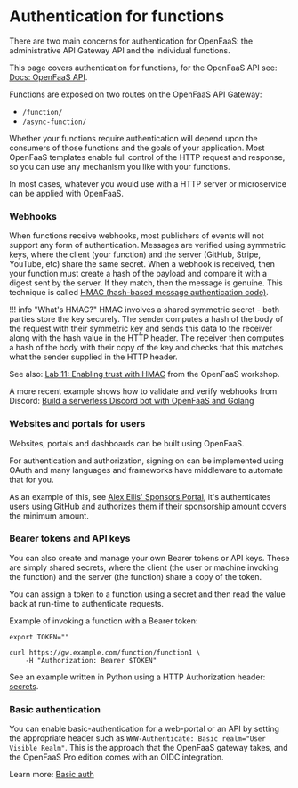 # Authentication for functions

There are two main concerns for authentication for OpenFaaS: the administrative API Gateway API and the individual functions.

This page covers authentication for functions, for the OpenFaaS API see: [Docs: OpenFaaS API](/reference/rest-api/).

Functions are exposed on two routes on the OpenFaaS API Gateway:

* `/function/`
* `/async-function/`

Whether your functions require authentication will depend upon the consumers of those functions and the goals of your application. Most OpenFaaS templates enable full control of the HTTP request and response, so you can use any mechanism you like with your functions.

In most cases, whatever you would use with a HTTP server or microservice can be applied with OpenFaaS.

### Webhooks

When functions receive webhooks, most publishers of events will not support any form of authentication. Messages are verified using symmetric keys, where the client (your function) and the server (GitHub, Stripe, YouTube, etc) share the same secret. When a webhook is received, then your function must create a hash of the payload and compare it with a digest sent by the server. If they match, then the message is genuine. This technique is called [HMAC (hash-based message authentication code)](https://en.wikipedia.org/wiki/HMAC).

!!! info "What's HMAC?"
    HMAC involves a shared symmetric secret - both parties store the key securely. The sender computes a hash of the body of the request with their symmetric key and sends this data to the receiver along with the hash value in the HTTP header. The receiver then computes a hash of the body with their copy of the key and checks that this matches what the sender supplied in the HTTP header.

See also: [Lab 11: Enabling trust with HMAC](https://github.com/openfaas/workshop/blob/master/lab11.md) from the OpenFaaS workshop.

A more recent example shows how to validate and verify webhooks from Discord: [Build a serverless Discord bot with OpenFaaS and Golang](https://www.openfaas.com/blog/build-a-serverless-discord-bot/) 

### Websites and portals for users

Websites, portals and dashboards can be built using OpenFaaS.

For authentication and authorization, signing on can be implemented using OAuth and many languages and frameworks have middleware to automate that for you.

As an example of this, see [Alex Ellis' Sponsors Portal](https://insiders.alexellis.io/), it's authenticates users using GitHub and authorizes them if their sponsorship amount covers the minimum amount.

### Bearer tokens and API keys

You can also create and manage your own Bearer tokens or API keys. These are simply shared secrets, where the client (the user or machine invoking the function) and the server (the function) share a copy of the token.

You can assign a token to a function using a secret and then read the value back at run-time to authenticate requests.

Example of invoking a function with a Bearer token:

```
export TOKEN=""

curl https://gw.example.com/function/function1 \
    -H "Authorization: Bearer $TOKEN"
```

See an example written in Python using a HTTP Authorization header: [secrets](/reference/secrets).

### Basic authentication

You can enable basic-authentication for a web-portal or an API by setting the appropriate header such as `WWW-Authenticate: Basic realm="User Visible Realm"`. This is the approach that the OpenFaaS gateway takes, and the OpenFaaS Pro edition comes with an OIDC integration.

Learn more: [Basic auth](https://en.wikipedia.org/wiki/Basic_access_authentication)
